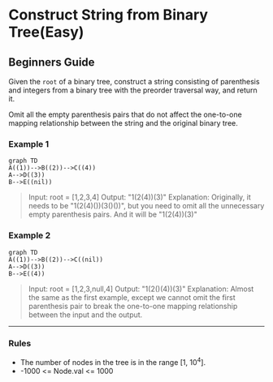 # Construct String from Binary Tree(Easy)

## Beginners Guide

Given the `root` of a binary tree, construct a string consisting of parenthesis and integers from a binary tree with the preorder traversal way, and return it.

Omit all the empty parenthesis pairs that do not affect the one-to-one mapping relationship between the string and the original binary tree.

### Example 1

```mermaid
graph TD
A((1))-->B((2))-->C((4))
A-->D((3))
B-->E((nil))
```

>Input: root = [1,2,3,4]
Output: "1(2(4))(3)"
Explanation: Originally, it needs to be "1(2(4)())(3()())", but you need to omit all the unnecessary empty parenthesis pairs. And it will be "1(2(4))(3)"

### Example 2

```mermaid
graph TD
A((1))-->B((2))-->C((nil))
A-->D((3))
B-->E((4))
```

>Input: root = [1,2,3,null,4]
Output: "1(2()(4))(3)"
Explanation: Almost the same as the first example, except we cannot omit the first parenthesis pair to break the one-to-one mapping relationship between the input and the output.

---

### Rules

* The number of nodes in the tree is in the range [1, 10$^4$].
* -1000 <= Node.val <= 1000
